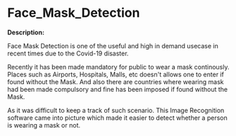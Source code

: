 # Face_Mask_Detection
**Description:**

Face Mask Detection is one of the useful and high in demand usecase in recent times due to the Covid-19 disaster.

Recently it has been made mandatory for public to wear a mask continously. Places such as Airports, Hospitals, Malls, etc doesn't allows one to enter if found without the Mask. And also there are countries where wearing mask had been made compulsory and fine has been imposed if found without the Mask.

As it was difficult to keep a track of such scenario. This Image Recognition software came into picture which made it easier to detect whether a person is wearing a mask or not.
